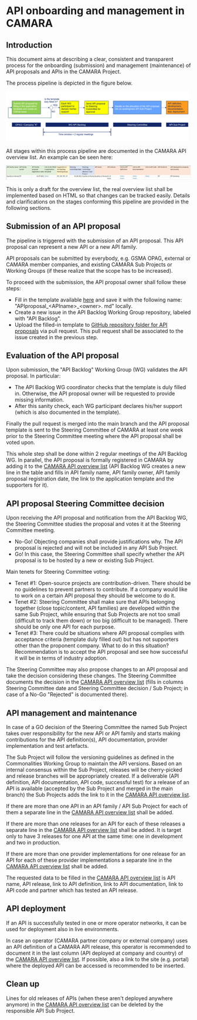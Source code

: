 # API onboarding and management in CAMARA

## Introduction

This document aims at describing a clear, consistent and transparent process for the onboarding (submission) and management (maintenance) of API proposals and APIs in the CAMARA Project.

The process pipeline is depicted in the figure below.

![API process pipeline](ressources/API_process_pipeline.png)

All stages within this process pipeline are documented in the CAMARA API overview list. An example can be seen here:

![API process pipeline](ressources/API_overview_list.png)

This is only a draft for the overview list, the real overview list shall be implemented based on HTML so that changes can be tracked easily. Details and clarifications on the stages conforming this pipeline are provided in the following sections.

## Submission of an API proposal

The pipeline is triggered with the submission of an API proposal. This API proposal can represent a new API or a new API family.

API proposals can be submitted by everybody, e.g. GSMA OPAG, external or CAMARA member companies, and existing CAMARA Sub Projects or Working Groups (if these realize that the scope has to be increased). 

To proceed with the submission, the API proposal owner shall follow these steps:

- Fill in the template available [here](https://github.com/camaraproject/WorkingGroups/blob/main/Commonalities/documentation/API-proposal-template.md) and save it with the following name: "APIproposal\_\<APIname\>\_\<owner\>. md" locally.
- Create a new issue in the API Backlog Working Group repository, labeled with "API Backlog".
- Upload the filled-in template to [GitHub repository folder for API proposals](https://github.com/camaraproject/WorkingGroups/tree/main/APIBacklog/documentation/SupportingDocuments/API%20proposals) via pull request. This pull request shall be associated to the issue created in the previous step.

## Evaluation of the API proposal

Upon submission, the "API Backlog" Working Group (WG) validates the API proposal. In particular:

- The API Backlog WG coordinator checks that the template is duly filled in. Otherwise, the API proposal owner will be requested to provide missing information.
- After this sanity check, each WG participant declares his/her support (which is also documented in the template).

Finally the pull request is merged into the main branch and the API proposal template is sent to the Steering Committee of CAMARA at least one week prior to the Steering Committee meeting where the API proposal shall be voted upon.

This whole step shall be done within 2 regular meetings of the API Backlog WG. In parallel, the API proposal is formally registered in CAMARA by adding it to the [CAMARA API overview list](https://github.com/camaraproject/WorkingGroups/blob/main/APIBacklog/documentation/APIBacklog.md) (API Backlog WG creates a new line in the table and fills in API family name, API family owner, API family proposal registration date, the link to the application template and the supporters for it).

## API proposal Steering Committee decision

Upon receiving the API proposal and notification from the API Backlog WG, the Steering Committee studies the proposal and votes it at the Steering Committee meeting.

- No-Go! Objecting companies shall provide justifications why. The API proposal is rejected and will not be included in any API Sub Project.
- Go! In this case, the Steering Committee shall specify whether the API proposal is to be hosted by a new or existing Sub Project.

Main tenets for Steering Committee voting:

- Tenet #1: Open-source projects are contribution-driven. There should be no guidelines to prevent partners to contribute. If a company would like to work on a certain API proposal they should be welcome to do it.
- Tenet #2: Steering Committee shall make sure that APIs belonging together (close topic/content, API families) are developed within the same Sub Project, while ensuring that Sub Projects are not too small (difficult to track them down) or too big (difficult to be managed). There should be only one API for each purpose.
- Tenet #3: There could be situations where API proposal complies with acceptance criteria (template duly filled out) but has not supporters other than the proponent company. What to do in this situation? Recommendation is to accept the API proposal and see how successful it will be in terms of industry adoption.

The Steering Committee may also propose changes to an API proposal and take the decision considering these changes. The Steering Committee documents the decision in the [CAMARA API overview list](https://github.com/camaraproject/WorkingGroups/blob/main/APIBacklog/documentation/APIBacklog.md) (fills in columns Steering Committee date and Steering Committee decision / Sub Project; in case of a No-Go "Rejected" is documented there).

## API management and maintenance

In case of a GO decision of the Steering Committee the named Sub Project takes over responsibility for the new API or API family and starts making contributions for the API definition(s), API documentation, provider implementation and test artefacts.

The Sub Project will follow the versioning guidelines as defined in the Commonalities Working Group to maintain the API versions. Based on an internal consensus within the Sub Project, releases will be cherry-picked and release branches will be appropriately created. If a deliverable (API definition, API documentation, API code, successful test) for a release of an API is available (accepted by the Sub Project and merged in the main branch) the Sub Projects adds the link to it in the [CAMARA API overview list](https://github.com/camaraproject/WorkingGroups/blob/main/APIBacklog/documentation/APIBacklog.md).

If there are more than one API in an API family / API Sub Project for each of them a separate line in the [CAMARA API overview list](https://github.com/camaraproject/WorkingGroups/blob/main/APIBacklog/documentation/APIBacklog.md) shall be added.

If there are more than one releases for an API for each of these releases a separate line in the [CAMARA API overview list](https://github.com/camaraproject/WorkingGroups/blob/main/APIBacklog/documentation/APIBacklog.md) shall be added. It is target only to have 3 releases for one API at the same time: one in development and two in production.

If there are more than one provider implementations for one release for an API for each of these provider implementations a separate line in the [CAMARA API overview list](https://github.com/camaraproject/WorkingGroups/blob/main/APIBacklog/documentation/APIBacklog.md) shall be added.

The requested data to be filled in the [CAMARA API overview list](https://github.com/camaraproject/WorkingGroups/blob/main/APIBacklog/documentation/APIBacklog.md) is API name, API release, link to API definition, link to API documentation, link to API code and partner which has tested an API release.

## API deployment

If an API is successfully tested in one or more operator networks, it can be used for deployment also in live environments.

In case an operator (CAMARA partner company or external company) uses an API definition of a CAMARA API release, this operator is recommended to document it in the last column (API deployed at company and country) of the [CAMARA API overview list](https://github.com/camaraproject/WorkingGroups/blob/main/APIBacklog/documentation/APIBacklog.md). If possible, also a link to the site (e.g. portal) where the deployed API can be accessed is recommended to be inserted.

## Clean up

Lines for old releases of APIs (when these aren't deployed anywhere anymore) in the [CAMARA API overview list](https://github.com/camaraproject/WorkingGroups/blob/main/APIBacklog/documentation/APIBacklog.md) can be deleted by the responsible API Sub Project.
